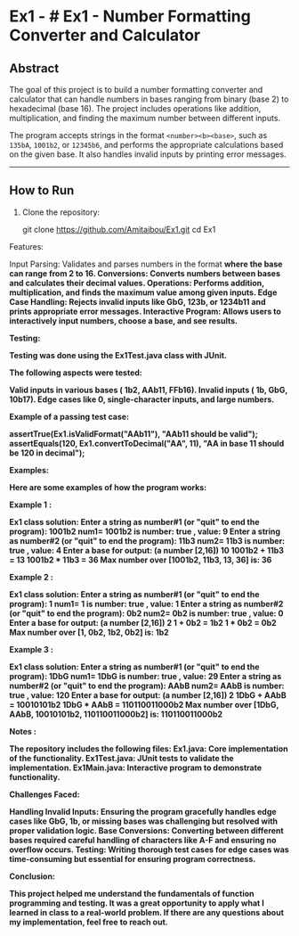 # Ex1 - # Ex1 - Number Formatting Converter and Calculator

## Abstract
 The goal of this project is to build a number formatting converter and calculator that can handle numbers in bases ranging from binary (base 2) to hexadecimal (base 16). The project includes operations like addition, multiplication, and finding the maximum number between different inputs.

The program accepts strings in the format `<number><b><base>`, such as `135bA`, `1001b2`, or `12345b6`, and performs the appropriate calculations based on the given base. It also handles invalid inputs by printing error messages.

---

## How to Run

1. Clone the repository:
  
   git clone <https://github.com/Amitaibou/Ex1.git>
   cd Ex1





Features:

Input Parsing: Validates and parses numbers in the format <number><b><base> where the base can range from 2 to 16.
Conversions: Converts numbers between bases and calculates their decimal values.
Operations: Performs addition, multiplication, and finds the maximum value among given inputs.
Edge Case Handling: Rejects invalid inputs like GbG, 123b, or 1234b11 and prints appropriate error messages.
Interactive Program: Allows users to interactively input numbers, choose a base, and see results.

Testing:

Testing was done using the Ex1Test.java class with JUnit.

The following aspects were tested:

Valid inputs in various bases ( 1b2, AAb11, FFb16).
Invalid inputs ( 1b, GbG, 10b17).
Edge cases like 0, single-character inputs, and large numbers.

Example of a passing test case:

assertTrue(Ex1.isValidFormat("AAb11"), "AAb11 should be valid");
assertEquals(120, Ex1.convertToDecimal("AA", 11), "AA in base 11 should be 120 in decimal");

Examples:

Here are some examples of how the program works:

Example 1 :

Ex1 class solution:
Enter a string as number#1 (or "quit" to end the program):
1001b2
num1= 1001b2 is number: true , value: 9
Enter a string as number#2 (or "quit" to end the program):
11b3
num2= 11b3 is number: true , value: 4
Enter a base for output: (a number [2,16])
10
1001b2 + 11b3 = 13
1001b2 * 11b3 = 36
Max number over [1001b2, 11b3, 13, 36] is: 36

Example 2 :

Ex1 class solution:
Enter a string as number#1 (or "quit" to end the program):
1
num1= 1 is number: true , value: 1
Enter a string as number#2 (or "quit" to end the program):
0b2
num2= 0b2 is number: true , value: 0
Enter a base for output: (a number [2,16])
2
1 + 0b2 = 1b2
1 * 0b2 = 0b2
Max number over [1, 0b2, 1b2, 0b2] is: 1b2

Example 3 :

Ex1 class solution:
Enter a string as number#1 (or "quit" to end the program):
1DbG
num1= 1DbG is number: true , value: 29
Enter a string as number#2 (or "quit" to end the program):
AAbB
num2= AAbB is number: true , value: 120
Enter a base for output: (a number [2,16])
2
1DbG + AAbB = 10010101b2
1DbG * AAbB = 110110011000b2
Max number over [1DbG, AAbB, 10010101b2, 110110011000b2] is: 110110011000b2

Notes :

The repository includes the following files:
Ex1.java: Core implementation of the functionality.
Ex1Test.java: JUnit tests to validate the implementation.
Ex1Main.java: Interactive program to demonstrate functionality.

Challenges Faced:

Handling Invalid Inputs: Ensuring the program gracefully handles edge cases like GbG, 1b, or missing bases was challenging but resolved with proper validation logic.
Base Conversions: Converting between different bases required careful handling of characters like A-F and ensuring no overflow occurs.
Testing: Writing thorough test cases for edge cases was time-consuming but essential for ensuring program correctness.

Conclusion:

This project helped me understand the fundamentals of function programming and testing. It was a great opportunity to apply what I learned in class to a real-world problem. If there are any questions about my implementation, feel free to reach out.

